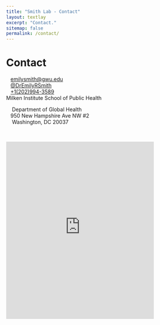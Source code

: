```yaml
---
title: "Smith Lab - Contact"
layout: textlay
excerpt: "Contact."
sitemap: false
permalink: /contact/
---
```


# Contact

<div class="row">
<div class="col-sm-12 col-xs-12">

<div class="row">
<div class="col-md-4">
<i class="fa fa-envelope fa-1x" aria-hidden="true"></i>&nbsp; &nbsp;<a href="mailto:emilysmith@gwu.edu">emilysmith@gwu.edu</a><br />
<i class="fa fa-twitter fa-1x" aria-hidden="true"></i>&nbsp; &nbsp;<a href="https://twitter.com/DrEmilyRSmith">@DrEmilyRSmith</a><br />
<i class="fa fa-phone fa-1x" aria-hidden="true"></i>&nbsp; &nbsp;<a href="tel:+12029943589">+1(202)994-3589</a> <br>
<!-- <i class="fa fa-github fa-1x" aria-hidden="true"></i>&nbsp; &nbsp;<a href="https://github.com/SmithLabGWSPH">SmithLabGWSPH</a> -->
</div>
</div>

<div class="row">
<div class="col-md-4">
<i class="fa fa-location-arrow fa-1x" aria-hidden="true"></i>  Milken Institute School of Public Health
<p>&nbsp; &nbsp; Department of Global Health<br />
&nbsp; &nbsp;950 New Hampshire Ave NW #2<br />
&nbsp; &nbsp; Washington, DC 20037</p>
</div>
</div>
<p><br /></p>

<div class="row">
<div class="col-md-5 col-sm-4 col-xs-12">
<iframe src="https://www.google.com/maps/embed?pb=!1m14!1m8!1m3!1d12419.949975978097!2d-77.054278!3d38.9014013!3m2!1i1024!2i768!4f13.1!3m3!1m2!1s0x89b7b7b3e11ba50b%3A0x9c1077280a36f048!2sMilken%20Institute%20School%20of%20Public%20Health!5e0!3m2!1sen!2sus!4v1703870028625!5m2!1sen!2sus" width="400" height="480" style="border:0;" allowfullscreen="" loading="lazy" referrerpolicy="no-referrer-when-downgrade"></iframe>
</div>
</div>


</div>
</div>
